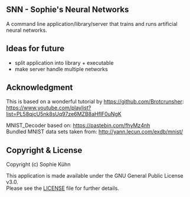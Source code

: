 ## SNN - Sophie's Neural Networks

A command line application/library/server that trains and runs artificial neural networks.

## Ideas for future

- split application into library + executable
- make server handle multiple networks

## Acknowledgment

This is based on a wonderful tutorial by https://github.com/Brotcrunsher:  
https://www.youtube.com/playlist?list=PL58qjcU5nk8sUq97ze6MZB8aHflF0uNgK

MNIST_Decoder based on: https://pastebin.com/fhyMz4nh  
Bundled MNIST data sets taken from: http://yann.lecun.com/exdb/mnist/

## Copyright & License

Copyright (c) Sophie Kühn

This application is made available under the GNU General Public License v3.0.  
Please see the [LICENSE](LICENSE) file for further details.

